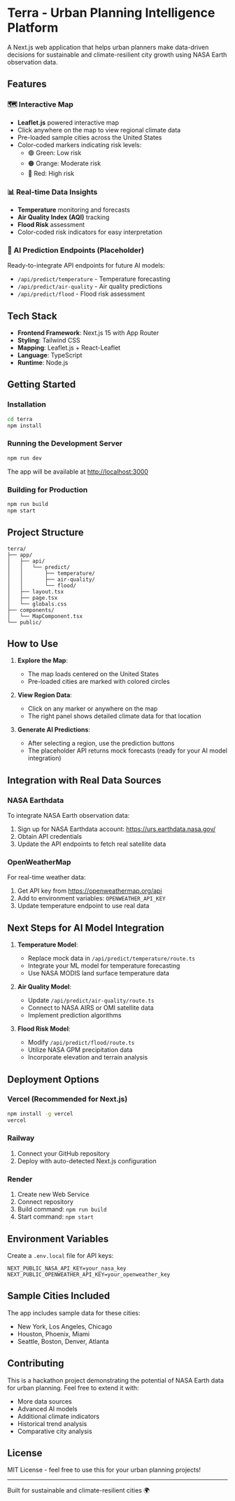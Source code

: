 # Terra - Urban Planning Intelligence Platform

A Next.js web application that helps urban planners make data-driven decisions for sustainable and climate-resilient city growth using NASA Earth observation data.

## Features

### 🗺️ Interactive Map
- **Leaflet.js** powered interactive map
- Click anywhere on the map to view regional climate data
- Pre-loaded sample cities across the United States
- Color-coded markers indicating risk levels:
  - 🟢 Green: Low risk
  - 🟠 Orange: Moderate risk
  - 🔴 Red: High risk

### 📊 Real-time Data Insights
- **Temperature** monitoring and forecasts
- **Air Quality Index (AQI)** tracking
- **Flood Risk** assessment
- Color-coded risk indicators for easy interpretation

### 🤖 AI Prediction Endpoints (Placeholder)
Ready-to-integrate API endpoints for future AI models:
- `/api/predict/temperature` - Temperature forecasting
- `/api/predict/air-quality` - Air quality predictions
- `/api/predict/flood` - Flood risk assessment

## Tech Stack

- **Frontend Framework**: Next.js 15 with App Router
- **Styling**: Tailwind CSS
- **Mapping**: Leaflet.js + React-Leaflet
- **Language**: TypeScript
- **Runtime**: Node.js

## Getting Started

### Installation

```bash
cd terra
npm install
```

### Running the Development Server

```bash
npm run dev
```

The app will be available at [http://localhost:3000](http://localhost:3000)

### Building for Production

```bash
npm run build
npm start
```

## Project Structure

```
terra/
├── app/
│   ├── api/
│   │   └── predict/
│   │       ├── temperature/
│   │       ├── air-quality/
│   │       └── flood/
│   ├── layout.tsx
│   ├── page.tsx
│   └── globals.css
├── components/
│   └── MapComponent.tsx
└── public/
```

## How to Use

1. **Explore the Map**:
   - The map loads centered on the United States
   - Pre-loaded cities are marked with colored circles

2. **View Region Data**:
   - Click on any marker or anywhere on the map
   - The right panel shows detailed climate data for that location

3. **Generate AI Predictions**:
   - After selecting a region, use the prediction buttons
   - The placeholder API returns mock forecasts (ready for your AI model integration)

## Integration with Real Data Sources

### NASA Earthdata
To integrate NASA Earth observation data:
1. Sign up for NASA Earthdata account: https://urs.earthdata.nasa.gov/
2. Obtain API credentials
3. Update the API endpoints to fetch real satellite data

### OpenWeatherMap
For real-time weather data:
1. Get API key from https://openweathermap.org/api
2. Add to environment variables: `OPENWEATHER_API_KEY`
3. Update temperature endpoint to use real data

## Next Steps for AI Model Integration

1. **Temperature Model**:
   - Replace mock data in `/api/predict/temperature/route.ts`
   - Integrate your ML model for temperature forecasting
   - Use NASA MODIS land surface temperature data

2. **Air Quality Model**:
   - Update `/api/predict/air-quality/route.ts`
   - Connect to NASA AIRS or OMI satellite data
   - Implement prediction algorithms

3. **Flood Risk Model**:
   - Modify `/api/predict/flood/route.ts`
   - Utilize NASA GPM precipitation data
   - Incorporate elevation and terrain analysis

## Deployment Options

### Vercel (Recommended for Next.js)
```bash
npm install -g vercel
vercel
```

### Railway
1. Connect your GitHub repository
2. Deploy with auto-detected Next.js configuration

### Render
1. Create new Web Service
2. Connect repository
3. Build command: `npm run build`
4. Start command: `npm start`

## Environment Variables

Create a `.env.local` file for API keys:

```env
NEXT_PUBLIC_NASA_API_KEY=your_nasa_key
NEXT_PUBLIC_OPENWEATHER_API_KEY=your_openweather_key
```

## Sample Cities Included

The app includes sample data for these cities:
- New York, Los Angeles, Chicago
- Houston, Phoenix, Miami
- Seattle, Boston, Denver, Atlanta

## Contributing

This is a hackathon project demonstrating the potential of NASA Earth data for urban planning. Feel free to extend it with:
- More data sources
- Advanced AI models
- Additional climate indicators
- Historical trend analysis
- Comparative city analysis

## License

MIT License - feel free to use this for your urban planning projects!

---

Built for sustainable and climate-resilient cities 🌍
